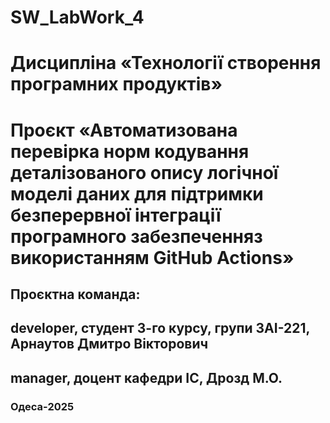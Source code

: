 # SW_LabWork_4
# Дисципліна «Технології створення програмних продуктів»
# Проєкт «Автоматизована перевірка норм кодування деталізованого опису логічної моделі даних для підтримки безперервної інтеграції програмного забезпеченняз використанням GitHub Actions»
## Проєктна команда:
## developer, студент 3-го курсу, групи ЗАI-221, Арнаутов Дмитро Вiкторович
## manager, доцент кафедри ІС, Дрозд М.О.
### Одеса-2025
